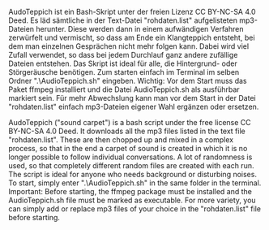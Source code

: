 AudoTeppich ist ein Bash-Skript unter der freien Lizenz CC BY-NC-SA 4.0 Deed. Es läd sämtliche in der Text-Datei "rohdaten.list" aufgelisteten mp3-Dateien herunter. Diese werden dann in einem aufwändigen Verfahren zerwürfelt und vermischt, so dass am Ende ein Klangteppich entsteht, bei dem man einzelnen Gesprächen nicht mehr folgen kann. Dabei wird viel Zufall verwendet, so dass bei jedem Durchlauf ganz andere zufällige Dateien entstehen. Das Skript ist ideal für alle, die Hintergrund- oder Störgeräusche benötigen. Zum starten einfach im Terminal im selben Ordner ".\AudioTeppich.sh" eingeben. Wichtig: Vor dem Start muss das Paket ffmpeg installiert und die Datei AudioTeppich.sh als ausführbar markiert sein. Für mehr Abwechslung kann man vor dem Start in der Datei "rohdaten.list" einfach mp3-Dateien eigener Wahl ergänzen oder ersetzen.

AudoTeppich ("sound carpet") is a bash script under the free license CC BY-NC-SA 4.0 Deed. It downloads all the mp3 files listed in the text file "rohdaten.list". These are then chopped up and mixed in a complex process, so that in the end a carpet of sound is created in which it is no longer possible to follow individual conversations. A lot of randomness is used, so that completely different random files are created with each run. The script is ideal for anyone who needs background or disturbing noises. To start, simply enter ".\AudioTeppich.sh" in the same folder in the terminal. Important: Before starting, the ffmpeg package must be installed and the AudioTeppich.sh file must be marked as executable. For more variety, you can simply add or replace mp3 files of your choice in the "rohdaten.list" file before starting.
